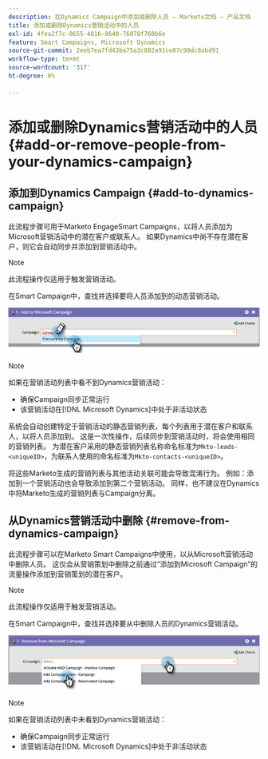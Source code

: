 ```yaml
---
description: 在Dynamics Campaign中添加或删除人员 — Marketo文档 — 产品文档
title: 添加或删除Dynamics营销活动中的人员
exl-id: 4fea2f7c-0655-4816-8640-76878f760b6e
feature: Smart Campaigns, Microsoft Dynamics
source-git-commit: 2eeb7ea7fd43ba75a3c802a91ce07c90dc8abd91
workflow-type: tm+mt
source-wordcount: '317'
ht-degree: 0%

---
```


# 添加或删除Dynamics营销活动中的人员 {#add-or-remove-people-from-your-dynamics-campaign}

## 添加到Dynamics Campaign {#add-to-dynamics-campaign}

此流程步骤可用于Marketo EngageSmart Campaigns，以将人员添加为Microsoft营销活动中的潜在客户或联系人。 如果Dynamics中尚不存在潜在客户，则它会自动同步并添加到营销活动中。

>[!NOTE]
>
>此流程操作仅适用于触发营销活动。

在Smart Campaign中，查找并选择要将人员添加到的动态营销活动。

![](assets/add-or-remove-people-from-your-dynamics-campaign-1.png)

>[!NOTE]
>
>如果在营销活动列表中看不到Dynamics营销活动：
>
>* 确保Campaign同步正常运行
>* 该营销活动在[!DNL Microsoft Dynamics]中处于非活动状态

系统会自动创建特定于营销活动的静态营销列表，每个列表用于潜在客户和联系人，以将人员添加到。 这是一次性操作，后续同步到营销活动时，将会使用相同的营销列表。 为潜在客户采用的静态营销列表名称命名标准为`Mkto-leads-<uniqueID>`，为联系人使用的命名标准为`Mkto-contacts-<uniqueID>`。

将这些Marketo生成的营销列表与其他活动关联可能会导致混淆行为。 例如：添加到一个营销活动也会导致添加到第二个营销活动。 同样，也不建议在Dynamics中将Marketo生成的营销列表与Campaign分离。

## 从Dynamics营销活动中删除 {#remove-from-dynamics-campaign}

此流程步骤可以在Marketo Smart Campaigns中使用，以从Microsoft营销活动中删除人员。 这仅会从营销策划中删除之前通过“添加到Microsoft Campaign”的流量操作添加到营销策划的潜在客户。

>[!NOTE]
>
>此流程操作仅适用于触发营销活动。

在Smart Campaign中，查找并选择要从中删除人员的Dynamics营销活动。

![](assets/add-or-remove-people-from-your-dynamics-campaign-2.png)

>[!NOTE]
>
>如果在营销活动列表中未看到Dynamics营销活动：
>
>* 确保Campaign同步正常运行
>* 该营销活动在[!DNL Microsoft Dynamics]中处于非活动状态
